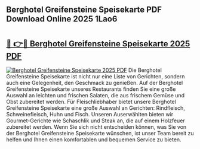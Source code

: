 ## Berghotel Greifensteine Speisekarte PDF Download Online 2025 1Lao6

# <h2><a href="http://gc8g5b.nevu.top/?p=Berghotel+Greifensteine+Speisekarte">🔗 👉🔴 Berghotel Greifensteine Speisekarte 2025 PDF</a></h2>

[![Berghotel Greifensteine Speisekarte 2025 PDF](https://i.imgur.com/dBaPXMq.png)](http://gc8g5b.nevu.top/?p=Berghotel+Greifensteine+Speisekarte)
Die Berghotel Greifensteine Speisekarte ist nicht nur eine Liste von Gerichten, sondern auch eine Gelegenheit, den Geschmack zu genießen. Auf der Berghotel Greifensteine Speisekarte unseres Restaurants finden Sie eine große Auswahl an leichten und frischen Salaten, die aus frischem Gemüse und Obst zubereitet werden. Für Fleischliebhaber bietet unsere Berghotel Greifensteine Speisekarte eine große Auswahl an Gerichten: Rindfleisch, Schweinefleisch, Huhn und Fisch. Unseren Auserwählten bieten wir Gourmet-Gerichte wie Schaschlik und Steak an, die auf einem Holzfeuer zubereitet werden. Wenn Sie sich nicht entscheiden können, was Sie von der Berghotel Greifensteine Speisekarte wünschen, ist unser Team bereit zu helfen und Ihnen einen komfortablen und bequemen Service zu bieten.
